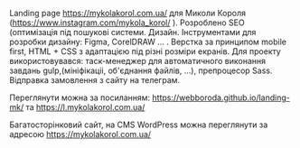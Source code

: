 Landing page https://mykolakorol.com.ua/ для Миколи Короля (https://www.instagram.com/mykola_korol/ ).
Розроблено 
SEO (оптимізація під пошукові системи. 
Дизайн. 
Інструментами для розробки дизайну: Figma, CorelDRAW ... . 
Верстка за принципом mobile first, HTML + CSS з адаптацією під різні розміри екранів. 
Для проекту використовувався: таск-менеджер для автоматичного виконання завдань gulp,(мініфікаціі, об'єднання файлів, ...), препроцесор Sass. 
Відправка замовлення з сайту на телеграм.

Переглянути можна за посиланням: https://webboroda.github.io/landing-mk/ та https://l.mykolakorol.com.ua/

Багатосторінковий сайт, на  CMS WordPress можна переглянути за адресою https://mykolakorol.com.ua/

